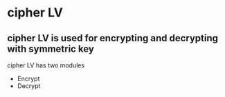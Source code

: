<h1> cipher LV</h1>
<h2> cipher LV is used for encrypting and decrypting with symmetric key</h2>
<p> cipher LV has two modules </p>
<ul>
<li>Encrypt</li>
<li>Decrypt</li>
</ul>
